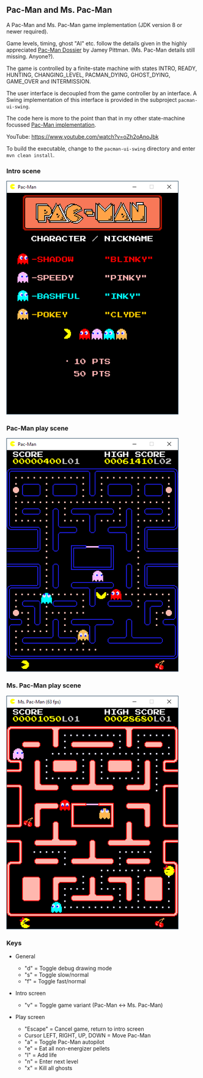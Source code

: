 ## Pac-Man and Ms. Pac-Man

A Pac-Man and Ms. Pac-Man game implementation (JDK version 8 or newer required). 

Game levels, timing, ghost "AI" etc. follow the details given in the highly appreciated [Pac-Man Dossier](https://pacman.holenet.info) by Jamey Pittman. (Ms. Pac-Man details still missing. Anyone?).

The game is controlled by a finite-state machine with states INTRO, READY, HUNTING, CHANGING_LEVEL, PACMAN_DYING, GHOST_DYING, GAME_OVER and INTERMISSION. 

The user interface is decoupled from the game controller by an interface. A Swing implementation of this interface is provided in the subproject `pacman-ui-swing`.

The code here is more to the point than that in my other state-machine focussed [Pac-Man implementation](https://github.com/armin-reichert/pacman).

YouTube: https://www.youtube.com/watch?v=oZh2oAnoJbk

To build the executable, change to the `pacman-ui-swing` directory and enter `mvn clean install`.

### Intro scene
<img src="pacman/doc/intro.png">

### Pac-Man play scene
<img src="pacman/doc/playing.png">

### Ms. Pac-Man play scene
<img src="pacman/doc/mspacman_playing.png">

### Keys

- General
  - "d" = Toggle debug drawing mode
  - "s" = Toggle slow/normal 
  - "f" = Toggle fast/normal

- Intro screen
  - "v" = Toggle game variant (Pac-Man <-> Ms. Pac-Man)

- Play screen
  - "Escape" = Cancel game, return to intro screen
  - Cursor LEFT, RIGHT, UP, DOWN = Move Pac-Man
  - "a" = Toggle Pac-Man autopilot
  - "e" = Eat all non-energizer pellets
  - "l" = Add life
  - "n" = Enter next level
  - "x" = Kill all ghosts
  
